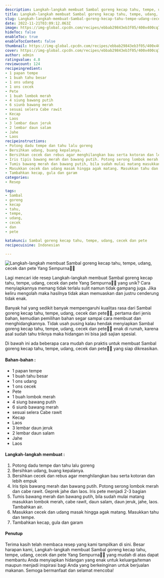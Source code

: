 ```yaml
---
description: Langkah-langkah membuat Sambal goreng kecap tahu, tempe, udang, cecek dan pete Yang Sempurna"
title: Langkah-langkah membuat Sambal goreng kecap tahu, tempe, udang, cecek dan pete Yang Sempurna
slug: Langkah-langkah-membuat-Sambal-goreng-kecap-tahu-tempe-udang-cecek-dan-pete-Yang-Sempurna
date: 2022-11-21T03:09:12.063Z
image: https://img-global.cpcdn.com/recipes/ebbab29843eb3f05/400x400cq70/photo.jpg
hideToc: false
enableToc: true
enableTocContent: false
thumbnail: https://img-global.cpcdn.com/recipes/ebbab29843eb3f05/400x400cq70/photo.jpg
cover: https://img-global.cpcdn.com/recipes/ebbab29843eb3f05/400x400cq70/photo.jpg
author: admin
ratingvalue: 4.8
reviewcount: 124
recipeingredient:
- 1 papan tempe
- 1 buah tahu besar
- 1 ons udang
- 1 ons cecek
- Pete
- 1 buah lombok merah
- 4 siung bawang putih
- 6 siunb bawang merah
- sesuai selera Cabe rawit
- Kecap
- Laos
- 3 lembar daun jeruk
- 2 lembar daun salam
- Jahe
- Laos
recipeinstructions:
- Potong dadu tempe dan tahu lalu goreng
- Bersihkan udang, buang kepalanya.
- Bersihkan cecek dan rebus agar menghilangkan bau serta kotoran dan lebih empuk
- Iris tipis bawang merah dan bawang putih. Potong serong lombok merah dan cabe rawit. Geprek jahe dan laos. Iris pete menjadi 2-3 bagian
- Tumis bawang merah dan bawang putih, bila sudah mulai matang masukkan lombok merah, cabe rawit, daun salam, daun jeruk, jahe, laos. Tambahkan air.
- Masukkan cecek dan udang masak hingga agak matang. Masukkan tahu dan tempe.
- Tambahkan kecap, gula dan garam
categories:
- Resep

tags:
- Sambal
- goreng
- kecap
- tahu,
- tempe,
- udang,
- cecek
- dan
- pete

katakunci: Sambal goreng kecap tahu, tempe, udang, cecek dan pete
recipecuisine: Indonesian

---
```


![Langkah-langkah membuat Sambal goreng kecap tahu, tempe, udang, cecek dan pete Yang Sempurna👩‍🍳](https://img-global.cpcdn.com/recipes/ebbab29843eb3f05/400x400cq70/photo.jpg)

Lagi mencari ide resep Langkah-langkah membuat Sambal goreng kecap tahu, tempe, udang, cecek dan pete Yang Sempurna👩‍🍳 yang unik? Cara menyiapkannya memang tidak terlalu sulit namun tidak gampang juga. Jika keliru mengolah maka hasilnya tidak akan memuaskan dan justru cenderung tidak enak.

Banyak hal yang sedikit banyak mempengaruhi kualitas rasa dari Sambal goreng kecap tahu, tempe, udang, cecek dan pete👩‍🍳, pertama dari jenis bahan, kemudian pemilihan bahan segar sampai cara membuat dan menghidangkannya. Tidak usah pusing kalau hendak menyiapkan Sambal goreng kecap tahu, tempe, udang, cecek dan pete👩‍🍳 enak di rumah, karena asal sudah tahu triknya maka hidangan ini bisa jadi sajian spesial.

Di bawah ini ada beberapa cara mudah dan praktis untuk membuat Sambal goreng kecap tahu, tempe, udang, cecek dan pete👩‍🍳 yang siap dikreasikan.

<!--inarticleads1-->

#### Bahan-bahan :

- 1 papan tempe
- 1 buah tahu besar
- 1 ons udang
- 1 ons cecek
- Pete
- 1 buah lombok merah
- 4 siung bawang putih
- 6 siunb bawang merah
- sesuai selera Cabe rawit
- Kecap
- Laos
- 3 lembar daun jeruk
- 2 lembar daun salam
- Jahe
- Laos

<!--inarticleads2-->

#### Langkah-langkah membuat :

1. Potong dadu tempe dan tahu lalu goreng
1. Bersihkan udang, buang kepalanya.
1. Bersihkan cecek dan rebus agar menghilangkan bau serta kotoran dan lebih empuk
1. Iris tipis bawang merah dan bawang putih. Potong serong lombok merah dan cabe rawit. Geprek jahe dan laos. Iris pete menjadi 2-3 bagian
1. Tumis bawang merah dan bawang putih, bila sudah mulai matang masukkan lombok merah, cabe rawit, daun salam, daun jeruk, jahe, laos. Tambahkan air.
1. Masukkan cecek dan udang masak hingga agak matang. Masukkan tahu dan tempe.
1. Tambahkan kecap, gula dan garam

#### Penutup

Terima kasih telah membaca resep yang kami tampilkan di sini. Besar harapan kami, Langkah-langkah membuat Sambal goreng kecap tahu, tempe, udang, cecek dan pete Yang Sempurna👩‍🍳 yang mudah di atas dapat membantu Anda menyiapkan hidangan yang enak untuk keluarga/teman maupun menjadi inspirasi bagi Anda yang berkeinginan untuk berjualan makanan. Semoga bermanfaat dan selamat mencoba!